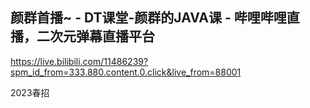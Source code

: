 ## 颜群首播~ - DT课堂-颜群的JAVA课 - 哔哩哔哩直播，二次元弹幕直播平台

https://live.bilibili.com/11486239?spm_id_from=333.880.content.0.click&live_from=88001

2023春招